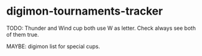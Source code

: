 # digimon-tournaments-tracker

TODO:
Thunder and Wind cup both use W as letter. Check always see both of them true.

MAYBE:
digimon list for special cups.
